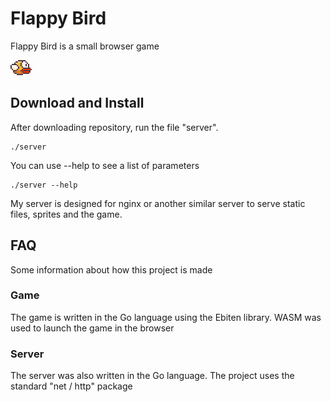# Flappy Bird

Flappy Bird is a small browser game

![Bird image](sprites/yellowbird-upflap.png)

## Download and Install

After downloading repository, run the file "server".

    ./server

You can use --help to see a list of parameters

    ./server --help

My server is designed for nginx or another similar server to serve static files, sprites and the game.

## FAQ

Some information about how this project is made

### Game

The game is written in the Go language using the Ebiten library. WASM was used to launch the game in the browser

### Server

The server was also written in the Go language. The project uses the standard "net / http" package

